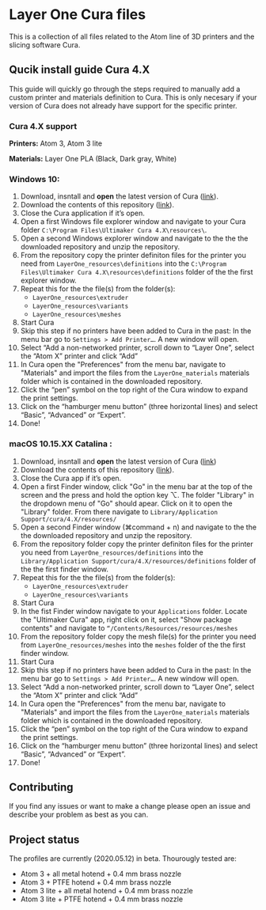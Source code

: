 # Layer One Cura files

This is a collection of all files related to the Atom line of 3D printers and the slicing software Cura.

## Qucik install guide Cura 4.X

This guide will quickly go through the steps required to manually add a custom printer and materials definition to Cura. This is only necesary if your version of Cura does not already have support for the specific printer.

### Cura 4.X support
**Printers:** Atom 3, Atom 3 lite 

**Materials:** Layer One PLA (Black, Dark gray, White)

### Windows 10:
1. Download, insntall and **open** the latest version of Cura ([link](https://ultimaker.com/software/ultimaker-cura)). 
2. Download the contents of this repository ([link](https://github.com/atom3dp/atom3-cura-profile/archive/master.zip)).
3. Close the Cura application if it’s open.
4. Open a first Windows file explorer window and navigate to your Cura folder `C:\Program Files\Ultimaker Cura 4.X\resources\`.
6. Open a second Windows explorer window and navigate to the the the downloaded repository and unzip the repository. 
5. From the repository copy the printer definiton files for the printer you need from `LayerOne_resources\definitions` into the `C:\Program Files\Ultimaker Cura 4.X\resources\definitions` folder of the the first explorer window. 
6. Repeat this for the the file(s) from the folder(s):
	- `LayerOne_resources\extruder` 
	- `LayerOne_resources\variants`
	- `LayerOne_resources\meshes`
7. Start Cura
8. Skip this step if no printers have been added to Cura in the past: In the menu bar go to `Settings > Add Printer…`. A new window will open.
9.  Select “Add a non-networked printer, scroll down to “Layer One”, select the “Atom X” printer and click “Add”
10. In Cura open the "Preferences" from the menu bar, navigate to "Materials" and import the files from the `LayerOne_materials` materials folder which is contained in the downloaded repository.
11. Click the “pen” symbol on the top right of the Cura window to expand the print settings.
12. Click on the “hamburger menu button” (three horizontal lines) and select “Basic”, “Advanced” or “Expert”.
14. Done!
 
### macOS 10.15.XX Catalina :

1. Download, insntall and **open** the latest version of Cura ([link](https://ultimaker.com/software/ultimaker-cura))
2. Download the contents of this repository ([link](https://github.com/atom3dp/atom3-cura-profile/archive/master.zip)).
3.	Close the Cura app if it’s open.
4.	Open a first Finder window, click "Go" in the menu bar at the top of the screen and the press and hold the option key ⌥. The folder "Library" in the dropdown menu of "Go" should apear. Click on it to open the "Library" folder. From there navigate to `Library/Application Support/cura/4.X/resources/`
5. Open a second Finder window (⌘command + n) and navigate to the the the downloaded repository and unzip the repository. 
6.  From the repository folder copy the printer definiton files for the printer you need from `LayerOne_resources/definitions` into the `Library/Application Support/cura/4.X/resources/definitions` folder of the the first finder window. 
6. Repeat this for the the file(s) from the folder(s):
	- `LayerOne_resources\extruder` 
	- `LayerOne_resources\variants`
7. Start Cura
8. In the fist Finder window navigate to your  `Applications` folder. Locate the "Ultimaker Cura" app, right click on it, select "Show package contents" and navigate to `“/Contents/Resources/resources/meshes`
9. From the repository folder copy the mesh file(s) for the printer you need from `LayerOne_resources/meshes` into the `meshes` folder of the the first finder window. 
10. Start Cura
11. Skip this step if no printers have been added to Cura in the past: In the menu bar go to `Settings > Add Printer…`. A new window will open.
12.  Select “Add a non-networked printer, scroll down to “Layer One”, select the “Atom X” printer and click “Add”
13. In Cura open the "Preferences" from the menu bar, navigate to "Materials" and import the files from the `LayerOne_materials` materials folder which is contained in the downloaded repository.
14. Click the “pen” symbol on the top right of the Cura window to expand the print settings.
15. Click on the “hamburger menu button” (three horizontal lines) and select “Basic”, “Advanced” or “Expert”.
16. Done!

## Contributing

If you find any issues or want to make a change please open an issue and describe your problem as best as you can. 
## Project status
The profiles are currently (2020.05.12) in beta. Thourougly tested are:

- Atom 3 + all metal hotend + 0.4 mm brass nozzle
- Atom 3 + PTFE hotend + 0.4 mm brass nozzle
- Atom 3 lite + all metal hotend + 0.4 mm brass nozzle
- Atom 3 lite + PTFE hotend + 0.4 mm brass nozzle